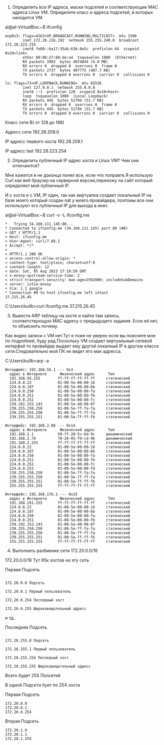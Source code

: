 1. Определить все IP адреса, маски подсетей и соответствующие MAC адреса Linux VM. Определите класс и адреса подсетей, в которых находится VM.

al@al-VirtualBox:~$ ifconfig
```
enp0s3: flags=4163<UP,BROADCAST,RUNNING,MULTICAST>  mtu 1500
        inet 172.28.216.192  netmask 255.255.240.0  broadcast 172.28.223.255
        inet6 fe80::ba17:35ab:636:8e5c  prefixlen 64  scopeid 0x20<link>
        ether 08:00:27:60:de:a4  txqueuelen 1000  (Ethernet)
        RX packets 3993  bytes 4074844 (4.0 MB)
        RX errors 0  dropped 0  overruns 0  frame 0
        TX packets 2737  bytes 407775 (407.7 KB)
        TX errors 0  dropped 0 overruns 0  carrier 0  collisions 0

lo: flags=73<UP,LOOPBACK,RUNNING>  mtu 65536
        inet 127.0.0.1  netmask 255.0.0.0
        inet6 ::1  prefixlen 128  scopeid 0x10<host>
        loop  txqueuelen 1000  (Local Loopback)
        RX packets 445  bytes 51794 (51.7 KB)
        RX errors 0  dropped 0  overruns 0  frame 0
        TX packets 445  bytes 51794 (51.7 KB)
        TX errors 0  dropped 0 overruns 0  carrier 0  collisions 0
```
Класс сети В( от 128 до 198) 

Адресс сети 192.28.208.0

IP адресс первого хоста 192.28.208.1

IP адресс last 192.28.223.254 

2. Определить публичный IP адрес хоста и Linux VM? Чем они отличаются?

Мне кажется я не доконца понял все, если что поправте.Я использую Curl как веб  браузер на серверной версии,перехожу на сайт который определяет мой публичный IP.

И с хоста и с VM, IP один, так как виртуалка создает локальный IP на базе моего который создан nat у моего провайдера, поэтомы все они используют его публичный IP для выхода в инет.

al@al-VirtualBox:~$ curl -v -L ifconfig.me
```
*   Trying 34.160.111.145:80...
* Connected to ifconfig.me (34.160.111.145) port 80 (#0)
> GET / HTTP/1.1
> Host: ifconfig.me
> User-Agent: curl/7.88.1
> Accept: */*
> 
< HTTP/1.1 200 OK
< access-control-allow-origin: *
< content-type: text/plain; charset=utf-8
< content-length: 12
< date: Sat, 05 Aug 2023 17:19:59 GMT
< x-envoy-upstream-service-time: 2
< strict-transport-security: max-age=2592000; includeSubDomains
< server: istio-envoy
< Via: 1.1 google
* Connection #0 to host ifconfig.me left intact
37.215.26.45
```
C:\Users\kullb>curl ifconfig.me
37.215.26.45

3. Вывести ARP таблицу на хосте и найти там запись, соответствующую MAC адресу с предыдущего задания. Если её нет, то объяснить почему.

Как видно записи с VM нет.Тут я тоже не уверен если вы поясните мне по подробней, буду рад.Поскольку VM создает виртуальный сетевой интерфей то провайдер выдает ему другой локалный IP в другом классе сети.Следовательно мой ПК не видет его мак адресса.

C:\Users\kullb>arp -a
```
Интерфейс: 192.168.56.1 --- 0x3
  адрес в Интернете      Физический адрес      Тип
  192.168.56.255        ff-ff-ff-ff-ff-ff     статический
  224.0.0.22            01-00-5e-00-00-16     статический
  224.0.0.187           01-00-5e-00-00-bb     статический
  224.0.0.250           01-00-5e-00-00-fa     статический
  224.0.0.251           01-00-5e-00-00-fb     статический
  224.0.0.252           01-00-5e-00-00-fc     статический
  239.192.152.143       01-00-5e-40-98-8f     статический
  239.255.250.250       01-00-5e-7f-fa-fa     статический
  239.255.255.250       01-00-5e-7f-ff-fa     статический
  239.255.255.251       01-00-5e-7f-ff-fb     статический

Интерфейс: 192.168.2.88 --- 0x14
  адрес в Интернете      Физический адрес      Тип
  192.168.2.1           50-ff-20-5c-6d-9c     динамический
  192.168.2.76          70-26-05-f9-cd-9b     динамический
  192.168.2.255         ff-ff-ff-ff-ff-ff     статический
  224.0.0.22            01-00-5e-00-00-16     статический
  224.0.0.187           01-00-5e-00-00-bb     статический
  224.0.0.250           01-00-5e-00-00-fa     статический
  224.0.0.251           01-00-5e-00-00-fb     статический
  224.0.0.252           01-00-5e-00-00-fc     статический
  224.0.0.253           01-00-5e-00-00-fd     статический
  239.255.250.250       01-00-5e-7f-fa-fa     статический
  239.255.255.250       01-00-5e-7f-ff-fa     статический
  239.255.255.251       01-00-5e-7f-ff-fb     статический
  255.255.255.255       ff-ff-ff-ff-ff-ff     статический

Интерфейс: 192.168.176.1 --- 0x25
  адрес в Интернете      Физический адрес      Тип
  192.168.191.255       ff-ff-ff-ff-ff-ff     статический
  224.0.0.22            01-00-5e-00-00-16     статический
  224.0.0.187           01-00-5e-00-00-bb     статический
  224.0.0.250           01-00-5e-00-00-fa     статический
  224.0.0.251           01-00-5e-00-00-fb     статический
  239.192.152.143       01-00-5e-40-98-8f     статический
  239.255.250.250       01-00-5e-7f-fa-fa     статический
  239.255.255.250       01-00-5e-7f-ff-fa     статический
  239.255.255.251       01-00-5e-7f-ff-fb     статический
  255.255.255.255       ff-ff-ff-ff-ff-ff     статический
```
4. Выполнить разбиение сети 172.20.0.0/16

172.20.0.0/16 Тут 65к хостов на эту сеть
   
Первая Подсеть
```

172.20.0.0 Подсеть

172.20.0.1 Первый пользователь

172.20.0.254 Последный хост

172.20.0.255 Широкавещательный адресс
```
и тд..

Последняя Подсеть 
```

172.20.255.0 Подсеть

172.20.255.1 Первый пользователь

172.20.255.254 Последный хост

172.20.255.255 Широкавещательный адресс
```

Всего будет 255 Полсетей

В одной Подсети бует по 254 хоста

Первая Подсеть
```
172.20.0.0     
172.20.0.1          
172.20.0.254         
```
Вторая Подсеть

```
172.20.1.0 
172.20.1.1
172.20.1.254
```







